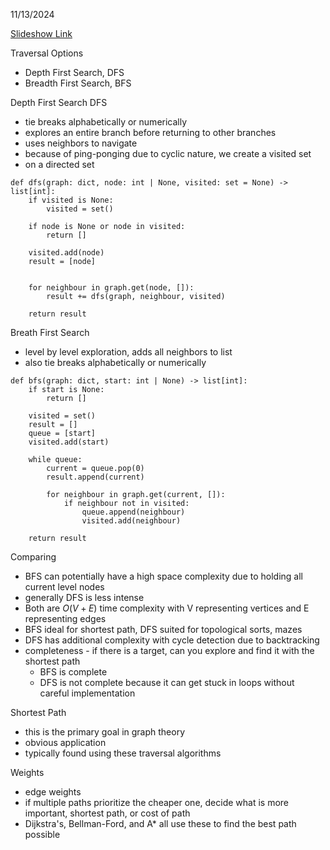 11/13/2024

[Slideshow Link](https://docs.google.com/presentation/d/1mvDdIguPS5aJs6OrhSQ5UEFzl9f7pjAMXTeLL1m3bv8/edit#slide=id.g26f241d31c1_0_156)

Traversal Options
 - Depth First Search, DFS
 - Breadth First Search, BFS

Depth First Search DFS
 - tie breaks alphabetically or numerically
 - explores an entire branch before returning to other branches
 - uses neighbors to navigate
 - because of ping-ponging due to cyclic nature, we create a visited set
 - on a directed set 

```
def dfs(graph: dict, node: int | None, visited: set = None) -> list[int]:
	if visited is None:
		visited = set()

	if node is None or node in visited:
		return []

	visited.add(node)
	result = [node]


	for neighbour in graph.get(node, []):
		result += dfs(graph, neighbour, visited)

	return result
```

Breath First Search
 - level by level exploration, adds all neighbors to list
 - also tie breaks alphabetically or numerically

```
def bfs(graph: dict, start: int | None) -> list[int]:
	if start is None:
		return []

	visited = set()
	result = []
	queue = [start]
	visited.add(start)

	while queue:
		current = queue.pop(0)
		result.append(current)

		for neighbour in graph.get(current, []):
			if neighbour not in visited:
				queue.append(neighbour)
				visited.add(neighbour)

	return result
```

Comparing 
 - BFS can potentially have a high space complexity due to holding all current level nodes
 - generally DFS is less intense
 - Both are $O(V + E)$ time complexity with V representing vertices and E representing edges
 - BFS ideal for shortest path, DFS suited for topological sorts, mazes
 - DFS has additional complexity with cycle detection due to backtracking
 - completeness - if there is a target, can you explore and find it with the shortest path
	 - BFS is complete
	 - DFS is not complete because it can get stuck in loops without careful implementation

Shortest Path
 - this is the primary goal in graph theory
 - obvious application
 - typically found using these traversal algorithms

Weights
 - edge weights
 - if multiple paths prioritize the cheaper one, decide what is more important, shortest path, or cost of path
 - Dijkstra's, Bellman-Ford, and A* all use these to find the best path possible

